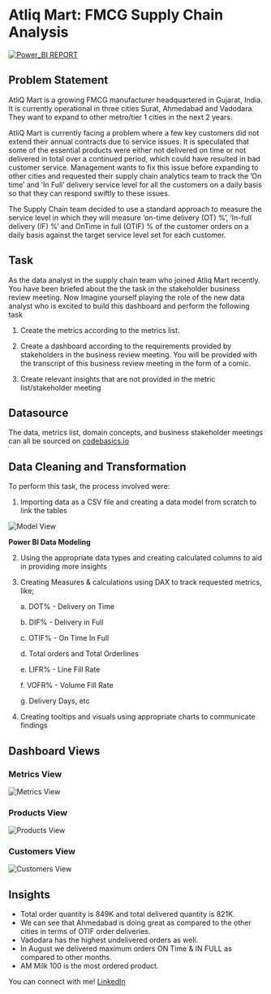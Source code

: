 # Atliq Mart: FMCG Supply Chain Analysis

[![Power_BI REPORT](https://img.shields.io/badge/Power_BI_REPORT-F2C811?style=for-the-badge&logo=powerbi&logoColor=black)](https://www.novypro.com/project/fmcg-supply-chain-analysis-power-bi)

## Problem Statement
 AtliQ Mart is a growing FMCG manufacturer headquartered in Gujarat, India. It is currently operational in three cities Surat, Ahmedabad and Vadodara. They want to expand to other metro/tier 1 cities in the next 2 years.

 AtliQ Mart is currently facing a problem where a few key customers did not extend their annual contracts due to service issues. It is speculated that some of the essential products were either not delivered on time or not delivered in total over a continued period, which could have resulted in bad customer service. Management wants to fix this issue before expanding to other cities and requested their supply chain analytics team to track the ’On time’ and ‘In Full’ delivery service level for all the customers on a daily basis so that they can respond swiftly to these issues.

 The Supply Chain team decided to use a standard approach to measure the service level in which they will measure ‘on-time delivery (OT) %’, ‘In-full delivery (IF) %’ and OnTime in full (OTIF) % of the customer orders on a daily basis against the target service level set for each customer.

## Task  
 As the data analyst in the supply chain team who joined Atliq Mart recently. You have been briefed about the the task in the stakeholder business review meeting. Now Imagine yourself playing the role of the new data analyst who is excited to build this dashboard and perform the following task

1. Create the metrics according to the metrics list.

2. Create a dashboard according to the requirements provided by stakeholders in the business review meeting. You will be provided with the transcript of this business review meeting in the form of a comic.

3. Create relevant insights that are not provided in the metric list/stakeholder meeting
 
## **Datasource**
 The data, metrics list, domain concepts, and business stakeholder meetings can all be sourced on [codebasics.io](https://codebasics.io/challenge/codebasics-resume-project-challenge/5)

## Data Cleaning and Transformation
 To perform this task, the process involved were:

1. Importing data as a CSV file and creating a data model from scratch to link the tables 

![Model View](https://github.com/UjasPR/FMCG-Supply-Chain-Analysis/assets/138766573/521b68c2-88d4-495b-8169-c16d8b4ffdab)

**Power BI Data Modeling**

2. Using the appropriate data types and creating calculated columns to aid in providing more insights

3. Creating Measures & calculations using DAX to track requested metrics, like;

    a. DOT% - Delivery on Time
    
    b. DIF% - Delivery in Full
    
    c. OTIF% - On Time In Full
    
    d. Total orders and Total Orderlines
    
    e. LIFR% - Line Fill Rate
    
    f. VOFR% - Volume Fill Rate
    
    g. Delivery Days, etc
    
 4. Creating tooltips and visuals using appropriate charts to communicate findings

## Dashboard Views
### Metrics View
![Metrics View](https://github.com/UjasPR/FMCG-Supply-Chain-Analysis/assets/138766573/8cea077f-d1b4-47ae-a8b5-76c0b7542c44)

### Products View
![Products View](https://github.com/UjasPR/FMCG-Supply-Chain-Analysis/assets/138766573/5d4f7ca5-60e2-4492-b3e3-3560cd743af3)

### Customers View
![Customers View](https://github.com/UjasPR/FMCG-Supply-Chain-Analysis/assets/138766573/dbfe7c31-120e-4785-85c8-2a1f3a3e07ea)

## **Insights**
- Total order quantity is 849K and total delivered quantity is 821K.
- We can see that Ahmedabad is doing great as compared to the other cities in terms of OTIF order deliveries.
- Vadodara has the highest undelivered orders as well.
- In August we delivered maximum orders ON Time & IN FULL as compared to other months.
- AM Milk 100 is the most ordered product.

You can connect with me! [LinkedIn](https://www.linkedin.com/in/ujasrudani/)

